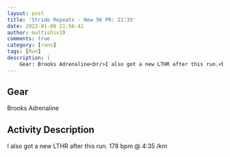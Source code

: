 ```yaml
---
layout: post
title: 'Stride Repeats - New 5K PR: 22:35'
date: 2022-01-08 21:56:41
author: multishiv19
comments: true
category: [runs]
tags: [Run]
description: |
    Gear: Brooks Adrenaline<br/>I also got a new LTHR after this run.<br/>178 bpm @ 4:35 /km
---
```


## Gear
Brooks Adrenaline

## Activity Description
I also got a new LTHR after this run.
178 bpm @ 4:35 /km


<div width='100%' class='strava-embed-placeholder' data-embed-type='activity' data-embed-id='6489600398'></div>
<script src='https://strava-embeds.com/embed.js'></script>
